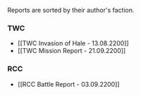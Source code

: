 Reports are sorted by their author's faction.

### TWC
- [[TWC Invasion of Hale - 13.08.2200]]
- [[TWC Mission Report - 21.09.2200]]

### RCC
- [[RCC Battle Report - 03.09.2200]]